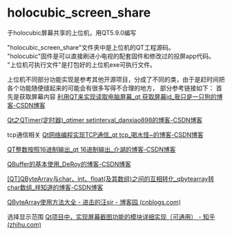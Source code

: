 # holocubic_screen_share
于holocubic屏幕共享的上位机，用QT5.9.0编写

"holocubic_screen_share\"文件夹中是上位机的QT工程源码。  
"holocubic\"固件是可以直接刷进小电视的配套固件和修改过的投屏app代码。  
"上位机可执行文件\"是打包好的上位机exe可执行文件。  

上位机不同部分功能实现是参考其他开源项目，分成了不同的类，由于是赶时间把各个功能随便缝起来的可能会有很多写得不合理的地方，
部分参考链接如下：
首先是获取屏幕内容
[利用QT来实现读取电脑屏幕_qt 获取屏幕id_我只是一只狗的博客-CSDN博客](https://blog.csdn.net/u011619422/article/details/47299341)

[Qt之QTimer(定时器)_qtimer setinterval_danxiao898的博客-CSDN博客](https://blog.csdn.net/qq_14945437/article/details/99406175)

tcp通信相关
[Qt网络编程实现TCP通信_qt tcp_喝水怪~的博客-CSDN博客](https://blog.csdn.net/qq_43686329/article/details/120358274)

[QT整数按照16进制输出_qt 16进制输出_介湖的博客-CSDN博客](https://blog.csdn.net/wuduanxian/article/details/110393528)

[QBuffer的基本使用_DeRoy的博客-CSDN博客](https://blog.csdn.net/qq_44519484/article/details/108010891)

[[QT]QByteArray与char、int、float(及其数组)之间的互相转化_qbytearray转char数组_祥知道的博客-CSDN博客](https://blog.csdn.net/humanking7/article/details/80913474)

[QByteArray使用方法大全 - 进击的汪sir - 博客园 (cnblogs.com)](https://www.cnblogs.com/wanghongyang/p/14852336.html)

选择显示范围
[Qt项目中，实现屏幕截图功能的模块详细实现（可通用） - 知乎 (zhihu.com)](https://zhuanlan.zhihu.com/p/212230990)


